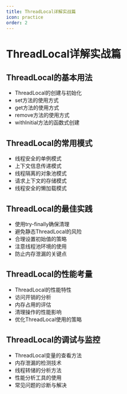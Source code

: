 ```yaml
---
title: ThreadLocal详解实战篇
icon: practice
order: 2
---
```


# ThreadLocal详解实战篇

## ThreadLocal的基本用法

- ThreadLocal的创建与初始化
- set方法的使用方式
- get方法的使用方式
- remove方法的使用方式
- withInitial方法的函数式创建

## ThreadLocal的常用模式

- 线程安全的单例模式
- 上下文信息传递模式
- 线程隔离的对象池模式
- 请求上下文的存储模式
- 线程安全的懒加载模式

## ThreadLocal的最佳实践

- 使用try-finally确保清理
- 避免静态ThreadLocal的风险
- 合理设置初始值的策略
- 注意线程池环境的使用
- 防止内存泄漏的关键点

## ThreadLocal的性能考量

- ThreadLocal的性能特性
- 访问开销的分析
- 内存占用的评估
- 清理操作的性能影响
- 优化ThreadLocal使用的策略

## ThreadLocal的调试与监控

- ThreadLocal变量的查看方法
- 内存泄漏的检测技术
- 线程转储的分析方法
- 性能分析工具的使用
- 常见问题的诊断与解决

